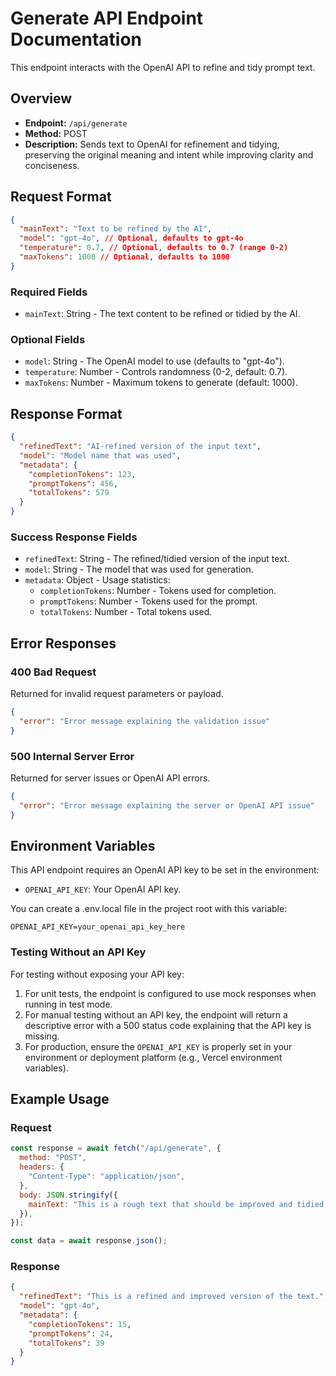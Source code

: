 # Generate API Endpoint Documentation

This endpoint interacts with the OpenAI API to refine and tidy prompt text.

## Overview

- **Endpoint:** `/api/generate`
- **Method:** POST
- **Description:** Sends text to OpenAI for refinement and tidying, preserving the original meaning and intent while improving clarity and conciseness.

## Request Format

```json
{
  "mainText": "Text to be refined by the AI",
  "model": "gpt-4o", // Optional, defaults to gpt-4o
  "temperature": 0.7, // Optional, defaults to 0.7 (range 0-2)
  "maxTokens": 1000 // Optional, defaults to 1000
}
```

### Required Fields

- `mainText`: String - The text content to be refined or tidied by the AI.

### Optional Fields

- `model`: String - The OpenAI model to use (defaults to "gpt-4o").
- `temperature`: Number - Controls randomness (0-2, default: 0.7).
- `maxTokens`: Number - Maximum tokens to generate (default: 1000).

## Response Format

```json
{
  "refinedText": "AI-refined version of the input text",
  "model": "Model name that was used",
  "metadata": {
    "completionTokens": 123,
    "promptTokens": 456,
    "totalTokens": 579
  }
}
```

### Success Response Fields

- `refinedText`: String - The refined/tidied version of the input text.
- `model`: String - The model that was used for generation.
- `metadata`: Object - Usage statistics:
  - `completionTokens`: Number - Tokens used for completion.
  - `promptTokens`: Number - Tokens used for the prompt.
  - `totalTokens`: Number - Total tokens used.

## Error Responses

### 400 Bad Request

Returned for invalid request parameters or payload.

```json
{
  "error": "Error message explaining the validation issue"
}
```

### 500 Internal Server Error

Returned for server issues or OpenAI API errors.

```json
{
  "error": "Error message explaining the server or OpenAI API issue"
}
```

## Environment Variables

This API endpoint requires an OpenAI API key to be set in the environment:

- `OPENAI_API_KEY`: Your OpenAI API key.

You can create a .env.local file in the project root with this variable:

```
OPENAI_API_KEY=your_openai_api_key_here
```

### Testing Without an API Key

For testing without exposing your API key:

1. For unit tests, the endpoint is configured to use mock responses when running in test mode.
2. For manual testing without an API key, the endpoint will return a descriptive error with a 500 status code explaining that the API key is missing.
3. For production, ensure the `OPENAI_API_KEY` is properly set in your environment or deployment platform (e.g., Vercel environment variables).

## Example Usage

### Request

```javascript
const response = await fetch("/api/generate", {
  method: "POST",
  headers: {
    "Content-Type": "application/json",
  },
  body: JSON.stringify({
    mainText: "This is a rough text that should be improved and tidied up.",
  }),
});

const data = await response.json();
```

### Response

```json
{
  "refinedText": "This is a refined and improved version of the text.",
  "model": "gpt-4o",
  "metadata": {
    "completionTokens": 15,
    "promptTokens": 24,
    "totalTokens": 39
  }
}
```
